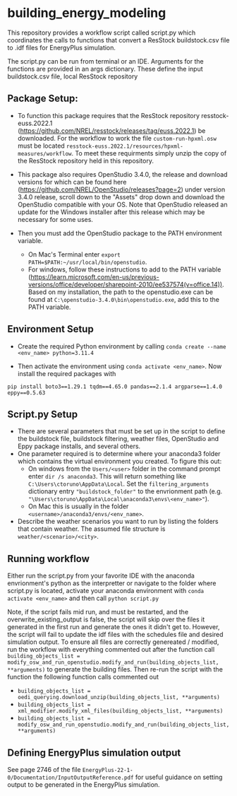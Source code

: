 # building_energy_modeling

This repository provides a workflow script called script.py which coordinates the calls to functions that convert a ResStock buildstock.csv file to .idf files for EnergyPlus simulation. 

The script.py can be run from terminal or an IDE. Arguments for the functions are provided in an args dictionary. These define the input buildstock.csv file, local ResStock repository

## Package Setup:

- To function this package requires that the ResStock repository resstock-euss.2022.1 (https://github.com/NREL/resstock/releases/tag/euss.2022.1) be downloaded. For the workflow to work the file ```custom-run-hpxml.osw``` must be located ```resstock-euss.2022.1/resources/hpxml-measures/workflow```. To meet these requirments simply unzip the copy of the ResStock repository held in this repository. 

- This package also requires OpenStudio 3.4.0, the release and download versions for which can be found here (https://github.com/NREL/OpenStudio/releases?page=2) under version 3.4.0 release, scroll down to the "Assets" drop down and download the OpenStudio compatible with your OS. Note that OpenStudio released an update for the Windows installer after this release which may be necessary for some uses.
- Then you must add the OpenStudio package to the PATH environment variable.
   - On Mac's Terminal enter ```export PATH=$PATH:~/usr/local/bin/openstudio```.
   - For windows, follow these instructions to add to the PATH variable (https://learn.microsoft.com/en-us/previous-versions/office/developer/sharepoint-2010/ee537574(v=office.14)). Based on my installation, the path to the openstudio.exe can be found at ```C:\openstudio-3.4.0\bin\openstudio.exe```, add this to the PATH variable. 

## Environment Setup
- Create the required Python environment by calling ```conda create --name <env_name> python=3.11.4```

- Then activate the environment using ```conda activate <env_name>```. Now install the required packages with

```pip install boto3==1.29.1 tqdm==4.65.0 pandas==2.1.4 argparse==1.4.0 eppy==0.5.63```

## Script.py Setup

- There are several parameters that must be set up in the script to define the buildstock file, buildstock filtering, weather files, OpenStudio and Eppy package installs, and several others.
- One parameter required is to determine where your anaconda3 folder which contains the virtual environment you created. To figure this out:
   - On windows from the ```Users/<user>``` folder in the command prompt enter ```dir /s anaconda3```. This will return something like ```C:\Users\ctoruno\AppData\Local```. Set the ```filtering_arguments``` dictionary entry ```"buildstock_folder"``` to the envrionment path (e.g. ```"\Users\ctoruno\AppData\Local\anaconda3\envs\<env_name>"```).
   - On Mac this is usually in the folder ``` <username>/anaconda3/envs/<env_name> ```.
- Describe the weather scenarios you want to run by listing the folders that contain weather. The assumed file structure is ```weather/<scenario>/<city>```. 

## Running workflow
    
Either run the script.py from your favorite IDE with the anaconda envrionment's python as the interpretter or navigate to the folder where script.py is located, activate your anaconda environment with ```conda activate <env_name>``` and then call ```python script.py```

Note, if the script fails mid run, and must be restarted, and the overwrite_existing_output is false, the script will skip over the files it generated in the first run and generate the ones it didn't get to. However, the script will fail to update the idf files with the schedules file and desired simulation output. To ensure all files are correctly genereated / modified, run the workflow with everything commented out after the function call ```building_objects_list = modify_osw_and_run_openstudio.modify_and_run(building_objects_list, **arguments)``` to generate the building files. Then re-run the script with the function the following function calls commented out 
- ```building_objects_list = oedi_querying.download_unzip(building_objects_list, **arguments)```
- ```building_objects_list = xml_modifier.modify_xml_files(building_objects_list, **arguments)```
- ```building_objects_list = modify_osw_and_run_openstudio.modify_and_run(building_objects_list, **arguments)```

## Defining EnergyPlus simulation output
See page 2746 of the file ```EnergyPlus-22-1-0/Documentation/InputOutputReference.pdf``` for useful guidance on setting output to be generated in the EnergyPlus simulation. 

